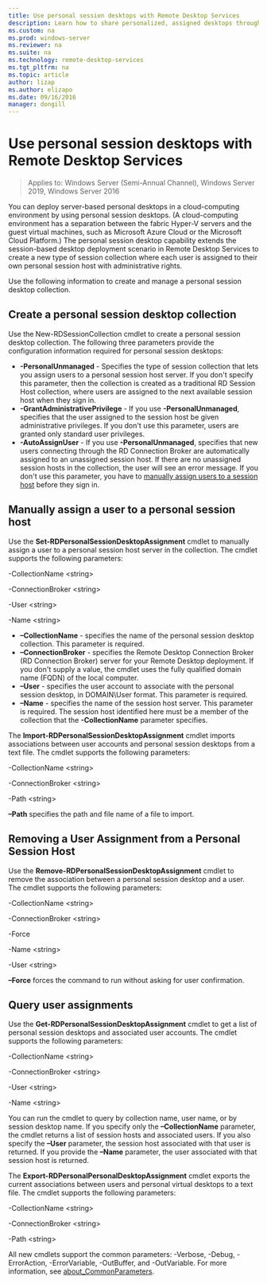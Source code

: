 ```yaml
---
title: Use personal session desktops with Remote Desktop Services
description: Learn how to share personalized, assigned desktops through RDS.
ms.custom: na
ms.prod: windows-server
ms.reviewer: na
ms.suite: na
ms.technology: remote-desktop-services
ms.tgt_pltfrm: na
ms.topic: article
author: lizap
ms.author: elizapo
ms.date: 09/16/2016
manager: dongill
---
```

# Use personal session desktops with Remote Desktop Services

>Applies to: Windows Server (Semi-Annual Channel), Windows Server 2019, Windows Server 2016

You can deploy server-based personal desktops in a cloud-computing environment by using personal session desktops.  (A cloud-computing environment has a separation between the fabric Hyper-V servers and the guest virtual machines, such as Microsoft Azure Cloud or the Microsoft Cloud Platform.) The personal session desktop capability extends the session-based desktop deployment scenario in Remote Desktop Services to create a new type of session collection where each user is assigned to their own personal session host with administrative rights. 

Use the following information to create and manage a personal session desktop collection.

## Create a personal session desktop collection

Use the New-RDSessionCollection cmdlet to create a personal session desktop collection. The following three parameters provide the configuration information required for personal session desktops:

- **-PersonalUnmanaged** - Specifies the type of session collection that lets you assign users to a personal session host server. If you don't specify this parameter, then the collection is created as a traditional RD Session Host collection, where users are assigned to the next available session host when they sign in.
- **-GrantAdministrativePrivilege** - If you use **-PersonalUnmanaged**, specifies that the user assigned to the session host be given administrative privileges. If you don't use this parameter, users are granted only standard user privileges.
- **-AutoAssignUser** - If you use **-PersonalUnmanaged**, specifies that new users connecting through the RD Connection Broker are automatically assigned to an unassigned session host. If there are no unassigned session hosts in the collection, the user will see an error message. If you don't use this parameter, you have to [manually assign users to a session host](#manually-assign-a-user-to-a-personal-session-host) before they sign in.

## Manually assign a user to a personal session host
Use the **Set-RDPersonalSessionDesktopAssignment** cmdlet to manually assign a user to a personal session host server in the collection. The cmdlet supports the following parameters:

-CollectionName \<string\>

-ConnectionBroker \<string\> 

-User \<string\>

-Name \<string\>

- **–CollectionName** - specifies the name of the personal session desktop collection. This parameter is required.
- **–ConnectionBroker** - specifies the Remote Desktop Connection Broker (RD Connection Broker) server for your Remote Desktop deployment. If you don't supply a value, the cmdlet uses the fully qualified domain name (FQDN) of the local computer.
- **–User** - specifies the user account to associate with the personal session desktop, in DOMAIN\User format. This parameter is required.
- **–Name** - specifies the name of the session host server. This parameter is required. The session host identified here must be a member of the collection that the **-CollectionName** parameter specifies.

The **Import-RDPersonalSessionDesktopAssignment** cmdlet imports associations between user accounts and personal session desktops from a text file. The cmdlet supports the following parameters:

-CollectionName \<string\>

-ConnectionBroker \<string\>

-Path \<string>

**–Path** specifies the path and file name of a file to import.
 
## Removing a User Assignment from a Personal Session Host
Use the **Remove-RDPersonalSessionDesktopAssignment** cmdlet to remove the association between a personal session desktop and a user. The cmdlet supports the following parameters:

-CollectionName \<string\>

-ConnectionBroker \<string\>

-Force

-Name \<string\>

-User \<string\>

**–Force** forces the command to run without asking for user confirmation.

## Query user assignments
Use the **Get-RDPersonalSessionDesktopAssignment** cmdlet to get a list of personal session desktops and associated user accounts. The cmdlet supports the following parameters:

-CollectionName \<string\>

-ConnectionBroker \<string\>

-User \<string\>

-Name \<string\>

You can run the cmdlet to query by collection name, user name, or by session desktop name. If you specify only the **–CollectionName** parameter, the cmdlet returns a list of session hosts and associated users. If you also specify the **–User** parameter, the session host associated with that user is returned. If you provide the **–Name** parameter, the user associated with that session host is returned. 


The **Export-RDPersonalPersonalDesktopAssignment** cmdlet exports the current associations between users and personal virtual desktops to a text file. The cmdlet supports the following parameters:

-CollectionName \<string\>

-ConnectionBroker \<string\>

-Path \<string\>


All new cmdlets support the common parameters: -Verbose, -Debug, -ErrorAction, -ErrorVariable, -OutBuffer, and -OutVariable. For more information, see [about_CommonParameters](https://go.microsoft.com/fwlink/p/?LinkID=113216).
